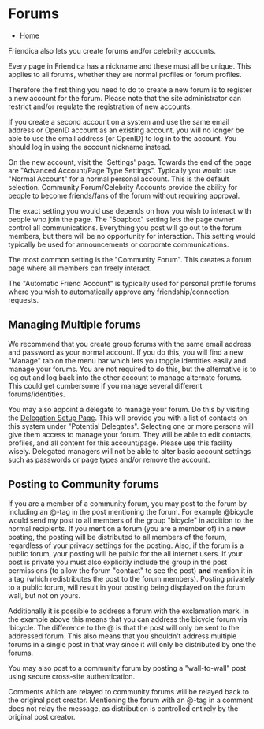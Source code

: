 Forums
=====

* [Home](help)


Friendica also lets you create forums and/or celebrity accounts. 

Every page in Friendica has a nickname and these must all be unique.
This applies to all forums, whether they are normal profiles or forum profiles.

Therefore the first thing you need to do to create a new forum is to register a new account for the forum.
Please note that the site administrator can restrict and/or regulate the registration of new accounts.

If you create a second account on a system and use the same email address or OpenID account as an existing account, you will no longer be able to use the email address (or OpenID) to log in to the account.
You should log in using the account nickname instead. 

On the new account, visit the 'Settings' page.
Towards the end of the page are "Advanced Account/Page Type Settings".
Typically you would use "Normal Account" for a normal personal account.
This is the default selection.
Community Forum/Celebrity Accounts provide the ability for people to become friends/fans of the forum without requiring approval.

The exact setting you would use depends on how you wish to interact with people who join the page.
The "Soapbox" setting lets the page owner control all communications.
Everything you post will go out to the forum members, but there will be no opportunity for interaction.
This setting would typically be used for announcements or corporate communications.

The most common setting is the "Community Forum".
This creates a forum page where all members can freely interact. 

The "Automatic Friend Account" is typically used for personal profile forums where you wish to automatically approve any friendship/connection requests. 

Managing Multiple forums
---

We recommend that you create group forums with the same email address and password as your normal account.
If you do this, you will find a new "Manage" tab on the menu bar which lets you toggle identities easily and manage your forums.
You are not required to do this, but the alternative is to log out and log back into the other account to manage alternate forums.
This could get cumbersome if you manage several different forums/identities. 

You may also appoint a delegate to manage your forum.
Do this by visiting the [Delegation Setup Page](delegate).
This will provide you with a list of contacts on this system under "Potential Delegates".
Selecting one or more persons will give them access to manage your forum.
They will be able to edit contacts, profiles, and all content for this account/page.
Please use this facility wisely.
Delegated managers will not be able to alter basic account settings such as passwords or page types and/or remove the account.


Posting to Community forums
---

If you are a member of a community forum, you may post to the forum by including an @-tag in the post mentioning the forum.
For example @bicycle would send my post to all members of the group "bicycle" in addition to the normal recipients.
If you mention a forum (you are a member of) in a new posting, the posting will be distributed to all members of the forum, regardless of your privacy settings for the posting.
Also, if the forum is a public forum, your posting will be public for the all internet users.
If your post is private you must also explicitly include the group in the post permissions (to allow the forum "contact" to see the post) **and** mention it in a tag (which redistributes the post to the forum members).
Posting privately to a public forum, will result in your posting being displayed on the forum wall, but not on yours.

Additionally it is possible to address a forum with the exclamation mark.
In the example above this means that you can address the bicycle forum via !bicycle.
The difference to the @ is that the post will only be sent to the addressed forum.
This also means that you shouldn't address multiple forums in a single post in that way since it will only be distributed by one the forums.

You may also post to a community forum by posting a "wall-to-wall" post using secure cross-site authentication.

Comments which are relayed to community forums will be relayed back to the original post creator.
Mentioning the forum with an @-tag in a comment does not relay the message, as distribution is controlled entirely by the original post creator. 
